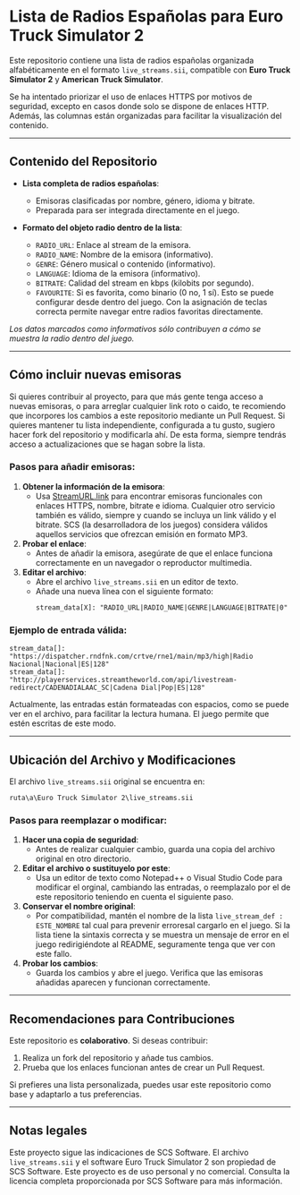# Lista de Radios Españolas para Euro Truck Simulator 2

Este repositorio contiene una lista de radios españolas organizada alfabéticamente en el formato `live_streams.sii`, compatible con **Euro Truck Simulator 2** y **American Truck Simulator**. 

Se ha intentado priorizar el uso de enlaces HTTPS por motivos de seguridad, excepto en casos donde solo se dispone de enlaces HTTP. Además, las columnas están organizadas para facilitar la visualización del contenido.

---

## Contenido del Repositorio

- **Lista completa de radios españolas**:
  - Emisoras clasificadas por nombre, género, idioma y bitrate.
  - Preparada para ser integrada directamente en el juego.

- **Formato del objeto radio dentro de la lista**:
  - `RADIO_URL`: Enlace al stream de la emisora.
  - `RADIO_NAME`: Nombre de la emisora (informativo).
  - `GENRE`: Género musical o contenido (informativo).
  - `LANGUAGE`: Idioma de la emisora (informativo).
  - `BITRATE`: Calidad del stream en kbps (kilobits por segundo).
  - `FAVOURITE`: Si es favorita, como binario (0 no, 1 sí). Esto se puede configurar desde dentro del juego. Con la asignación de teclas correcta permite navegar entre radios favoritas directamente.

*Los datos marcados como informativos sólo contribuyen a cómo se muestra la radio dentro del juego.*

---

## Cómo incluir nuevas emisoras

Si quieres contribuir al proyecto, para que más gente tenga acceso a nuevas emisoras, o para arreglar cualquier link roto o caido, te recomiendo que incorpores los cambios a este repositorio mediante un Pull Request. Si quieres mantener tu lista independiente, configurada a tu gusto, sugiero hacer fork del repositorio y modificarla ahí. De esta forma, siempre tendrás acceso a actualizaciones que se hagan sobre la lista.

### Pasos para añadir emisoras:
1. **Obtener la información de la emisora**:
   - Usa [StreamURL.link](https://streamurl.link/) para encontrar emisoras funcionales con enlaces HTTPS, nombre, bitrate e idioma. Cualquier otro servicio también es válido, siempre y cuando se incluya un link válido y el bitrate. SCS (la desarrolladora de los juegos) considera válidos aquellos servicios que ofrezcan emisión en formato MP3.
2. **Probar el enlace**:
   - Antes de añadir la emisora, asegúrate de que el enlace funciona correctamente en un navegador o reproductor multimedia.
3. **Editar el archivo**:
   - Abre el archivo `live_streams.sii` en un editor de texto.
   - Añade una nueva línea con el siguiente formato:
     ```plaintext
     stream_data[X]: "RADIO_URL|RADIO_NAME|GENRE|LANGUAGE|BITRATE|0"
     ```

### Ejemplo de entrada válida:
```plaintext
stream_data[]: "https://dispatcher.rndfnk.com/crtve/rne1/main/mp3/high|Radio Nacional|Nacional|ES|128"
stream_data[]: "http://playerservices.streamtheworld.com/api/livestream-redirect/CADENADIALAAC_SC|Cadena Dial|Pop|ES|128"
```

Actualmente, las entradas están formateadas con espacios, como se puede ver en el archivo, para facilitar la lectura humana. El juego permite que estén escritas de este modo.

---

## Ubicación del Archivo y Modificaciones

El archivo `live_streams.sii` original se encuentra en:
```
ruta\a\Euro Truck Simulator 2\live_streams.sii
```

### Pasos para reemplazar o modificar:
1. **Hacer una copia de seguridad**:
   - Antes de realizar cualquier cambio, guarda una copia del archivo original en otro directorio.
2. **Editar el archivo o sustituyelo por este**:
   - Usa un editor de texto como Notepad++ o Visual Studio Code para modificar el orginal, cambiando las entradas, o reemplazalo por el de este repositorio teniendo en cuenta el siguiente paso.
3. **Conservar el nombre original**:
   - Por compatibilidad, mantén el nombre de la lista `live_stream_def : ESTE_NOMBRE` tal cual para prevenir erroresal cargarlo en el juego. Si la lista tiene la sintaxis correcta y se muestra un mensaje de error en el juego redirigiéndote al README, seguramente tenga que ver con este fallo.
4. **Probar los cambios**:
   - Guarda los cambios y abre el juego. Verifica que las emisoras añadidas aparecen y funcionan correctamente.

---

## Recomendaciones para Contribuciones

Este repositorio es **colaborativo**. Si deseas contribuir:
1. Realiza un fork del repositorio y añade tus cambios.
2. Prueba que los enlaces funcionan antes de crear un Pull Request.

Si prefieres una lista personalizada, puedes usar este repositorio como base y adaptarlo a tus preferencias.

---

## Notas legales

Este proyecto sigue las indicaciones de SCS Software. El archivo `live_streams.sii` y el software Euro Truck Simulator 2 son propiedad de SCS Software. Este proyecto es de uso personal y no comercial. Consulta la licencia completa proporcionada por SCS Software para más información.

